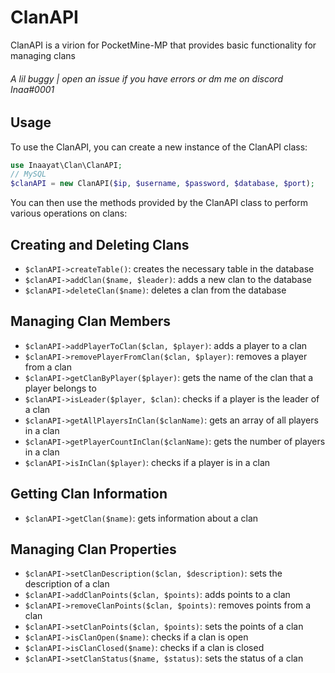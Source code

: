 # ClanAPI

ClanAPI is a virion for PocketMine-MP that provides basic functionality for managing clans 
###### A lil buggy | open an issue if you have errors or dm me on discord Inaa#0001

## Usage

To use the ClanAPI, you can create a new instance of the ClanAPI class:
```php
use Inaayat\Clan\ClanAPI;
// MySQL
$clanAPI = new ClanAPI($ip, $username, $password, $database, $port);
```
You can then use the methods provided by the ClanAPI class to perform various operations on clans:

<h2>Creating and Deleting Clans</h2>
<ul>
  <li><code>$clanAPI->createTable()</code>: creates the necessary table in the database</li>
  <li><code>$clanAPI->addClan($name, $leader)</code>: adds a new clan to the database</li>
  <li><code>$clanAPI->deleteClan($name)</code>: deletes a clan from the database</li>
</ul>

<h2>Managing Clan Members</h2>
<ul>
  <li><code>$clanAPI->addPlayerToClan($clan, $player)</code>: adds a player to a clan</li>
  <li><code>$clanAPI->removePlayerFromClan($clan, $player)</code>: removes a player from a clan</li>
  <li><code>$clanAPI->getClanByPlayer($player)</code>: gets the name of the clan that a player belongs to</li>
  <li><code>$clanAPI->isLeader($player, $clan)</code>: checks if a player is the leader of a clan</li>
  <li><code>$clanAPI->getAllPlayersInClan($clanName)</code>: gets an array of all players in a clan</li>
  <li><code>$clanAPI->getPlayerCountInClan($clanName)</code>: gets the number of players in a clan</li>
  <li><code>$clanAPI->isInClan($player)</code>: checks if a player is in a clan</li>
</ul>

<h2>Getting Clan Information</h2>
<ul>
  <li><code>$clanAPI->getClan($name)</code>: gets information about a clan</li>
</ul>

<h2>Managing Clan Properties</h2>
<ul>
  <li><code>$clanAPI->setClanDescription($clan, $description)</code>: sets the description of a clan</li>
  <li><code>$clanAPI->addClanPoints($clan, $points)</code>: adds points to a clan</li>
  <li><code>$clanAPI->removeClanPoints($clan, $points)</code>: removes points from a clan</li>
  <li><code>$clanAPI->setClanPoints($clan, $points)</code>: sets the points of a clan</li>
  <li><code>$clanAPI->isClanOpen($name)</code>: checks if a clan is open</li>
  <li><code>$clanAPI->isClanClosed($name)</code>: checks if a clan is closed</li>
  <li><code>$clanAPI->setClanStatus($name, $status)</code>: sets the status of a clan</li>
</ul>
